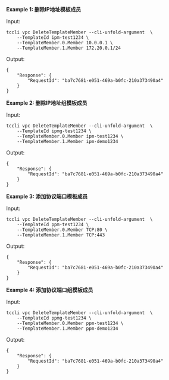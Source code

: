 **Example 1: 删除IP地址模板成员**



Input: 

```
tccli vpc DeleteTemplateMember --cli-unfold-argument  \
    --TemplateId ipm-test1234 \
    --TemplateMember.0.Member 10.0.0.1 \
    --TemplateMember.1.Member 172.20.0.1/24
```

Output: 
```
{
    "Response": {
        "RequestId": "ba7c7681-e051-469a-b0fc-210a373490a4"
    }
}
```

**Example 2: 删除IP地址组模板成员**



Input: 

```
tccli vpc DeleteTemplateMember --cli-unfold-argument  \
    --TemplateId ipmg-test1234 \
    --TemplateMember.0.Member ipm-test1234 \
    --TemplateMember.1.Member ipm-demo1234
```

Output: 
```
{
    "Response": {
        "RequestId": "ba7c7681-e051-469a-b0fc-210a373490a4"
    }
}
```

**Example 3: 添加协议端口模板成员**



Input: 

```
tccli vpc DeleteTemplateMember --cli-unfold-argument  \
    --TemplateId ppm-test1234 \
    --TemplateMember.0.Member TCP:80 \
    --TemplateMember.1.Member TCP:443
```

Output: 
```
{
    "Response": {
        "RequestId": "ba7c7681-e051-469a-b0fc-210a373490a4"
    }
}
```

**Example 4: 添加协议端口组模板成员**



Input: 

```
tccli vpc DeleteTemplateMember --cli-unfold-argument  \
    --TemplateId ppmg-test1234 \
    --TemplateMember.0.Member ppm-test1234 \
    --TemplateMember.1.Member ppm-demo1234
```

Output: 
```
{
    "Response": {
        "RequestId": "ba7c7681-e051-469a-b0fc-210a373490a4"
    }
}
```


